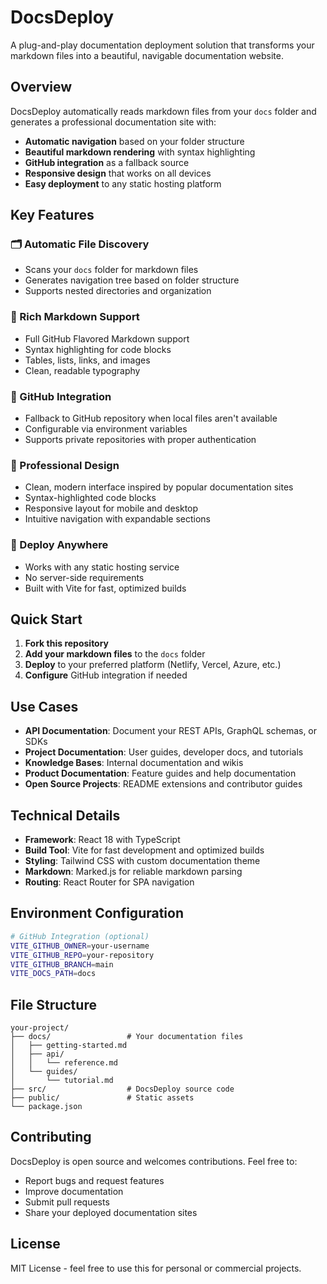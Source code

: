 # DocsDeploy

A plug-and-play documentation deployment solution that transforms your markdown files into a beautiful, navigable documentation website.

## Overview

DocsDeploy automatically reads markdown files from your `docs` folder and generates a professional documentation site with:

- **Automatic navigation** based on your folder structure
- **Beautiful markdown rendering** with syntax highlighting
- **GitHub integration** as a fallback source
- **Responsive design** that works on all devices
- **Easy deployment** to any static hosting platform

## Key Features

### 🗂️ Automatic File Discovery
- Scans your `docs` folder for markdown files
- Generates navigation tree based on folder structure
- Supports nested directories and organization

### 📝 Rich Markdown Support
- Full GitHub Flavored Markdown support
- Syntax highlighting for code blocks
- Tables, lists, links, and images
- Clean, readable typography

### 🔄 GitHub Integration
- Fallback to GitHub repository when local files aren't available
- Configurable via environment variables
- Supports private repositories with proper authentication

### 🎨 Professional Design
- Clean, modern interface inspired by popular documentation sites
- Syntax-highlighted code blocks
- Responsive layout for mobile and desktop
- Intuitive navigation with expandable sections

### 🚀 Deploy Anywhere
- Works with any static hosting service
- No server-side requirements
- Built with Vite for fast, optimized builds

## Quick Start

1. **Fork this repository**
2. **Add your markdown files** to the `docs` folder
3. **Deploy** to your preferred platform (Netlify, Vercel, Azure, etc.)
4. **Configure** GitHub integration if needed

## Use Cases

- **API Documentation**: Document your REST APIs, GraphQL schemas, or SDKs
- **Project Documentation**: User guides, developer docs, and tutorials
- **Knowledge Bases**: Internal documentation and wikis
- **Product Documentation**: Feature guides and help documentation
- **Open Source Projects**: README extensions and contributor guides

## Technical Details

- **Framework**: React 18 with TypeScript
- **Build Tool**: Vite for fast development and optimized builds
- **Styling**: Tailwind CSS with custom documentation theme
- **Markdown**: Marked.js for reliable markdown parsing
- **Routing**: React Router for SPA navigation

## Environment Configuration

```bash
# GitHub Integration (optional)
VITE_GITHUB_OWNER=your-username
VITE_GITHUB_REPO=your-repository
VITE_GITHUB_BRANCH=main
VITE_DOCS_PATH=docs
```

## File Structure

```
your-project/
├── docs/                 # Your documentation files
│   ├── getting-started.md
│   ├── api/
│   │   └── reference.md
│   └── guides/
│       └── tutorial.md
├── src/                  # DocsDeploy source code
├── public/               # Static assets
└── package.json
```

## Contributing

DocsDeploy is open source and welcomes contributions. Feel free to:

- Report bugs and request features
- Improve documentation
- Submit pull requests
- Share your deployed documentation sites

## License

MIT License - feel free to use this for personal or commercial projects.